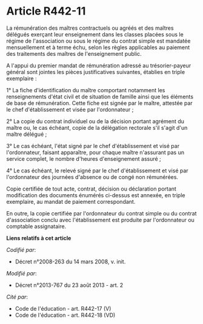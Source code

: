 # Article R442-11

La rémunération des maîtres contractuels ou agréés et des maîtres délégués exerçant leur enseignement dans les classes
placées sous le régime de l'association ou sous le régime du contrat simple est mandatée mensuellement et à terme échu, selon
les règles applicables au paiement des traitements des maîtres de l'enseignement public. 

A l'appui du premier mandat de rémunération adressé au trésorier-payeur général sont jointes les pièces justificatives
suivantes, établies en triple exemplaire : 

1° La fiche d'identification du maître comportant notamment les renseignements d'état civil et de situation de famille ainsi
que les éléments de base de rémunération. Cette fiche est signée par le maître, attestée par le chef d'établissement et visée
par l'ordonnateur ; 

2° La copie du contrat individuel ou de la décision portant agrément du maître ou, le cas échéant, copie de la délégation
rectorale s'il s'agit d'un maître délégué ; 

3° Le cas échéant, l'état signé par le chef d'établissement et visé par l'ordonnateur, faisant apparaître, pour chaque maître
n'assurant pas un service complet, le nombre d'heures d'enseignement assuré ; 

4° Le cas échéant, le relevé signé par le chef d'établissement et visé par l'ordonnateur des journées d'absence ou de congé
non rémunérées. 

Copie certifiée de tout acte, contrat, décision ou déclaration portant modification des documents énumérés ci-dessus est
annexée, en triple exemplaire, au mandat de paiement correspondant. 

En outre, la copie certifiée par l'ordonnateur du contrat simple ou du contrat d'association conclu avec l'établissement est
produite par l'ordonnateur ou comptable assignataire.

**Liens relatifs à cet article**

_Codifié par_:

  - Décret n°2008-263 du 14 mars 2008, v. init.

_Modifié par_:

  - Décret n°2013-767 du 23 août 2013 - art. 2

_Cité par_:

  - Code de l'éducation - art. R442-17 (V)
  - Code de l'éducation - art. R442-18 (VD)

